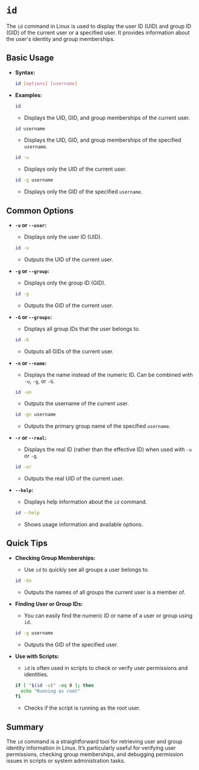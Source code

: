 # `id` 

The `id` command in Linux is used to display the user ID (UID) and group ID (GID) of the current user or a specified user. It provides information about the user's identity and group memberships.

## Basic Usage

- **Syntax:**

  ```sh
  id [options] [username]
  ```

- **Examples:**

  ```sh
  id
  ```

  - Displays the UID, GID, and group memberships of the current user.

  ```sh
  id username
  ```

  - Displays the UID, GID, and group memberships of the specified `username`.

  ```sh
  id -u
  ```

  - Displays only the UID of the current user.

  ```sh
  id -g username
  ```

  - Displays only the GID of the specified `username`.

## Common Options

- **`-u` or `--user`:**
  - Displays only the user ID (UID).

  ```sh
  id -u
  ```

  - Outputs the UID of the current user.

- **`-g` or `--group`:**
  - Displays only the group ID (GID).

  ```sh
  id -g
  ```

  - Outputs the GID of the current user.

- **`-G` or `--groups`:**
  - Displays all group IDs that the user belongs to.

  ```sh
  id -G
  ```

  - Outputs all GIDs of the current user.

- **`-n` or `--name`:**
  - Displays the name instead of the numeric ID. Can be combined with `-u`, `-g`, or `-G`.

  ```sh
  id -un
  ```

  - Outputs the username of the current user.

  ```sh
  id -gn username
  ```

  - Outputs the primary group name of the specified `username`.

- **`-r` or `--real`:**
  - Displays the real ID (rather than the effective ID) when used with `-u` or `-g`.

  ```sh
  id -ur
  ```

  - Outputs the real UID of the current user.

- **`--help`:**
  - Displays help information about the `id` command.

  ```sh
  id --help
  ```

  - Shows usage information and available options.

## Quick Tips

- **Checking Group Memberships:**
  - Use `id` to quickly see all groups a user belongs to.

  ```sh
  id -Gn
  ```

  - Outputs the names of all groups the current user is a member of.

- **Finding User or Group IDs:**
  - You can easily find the numeric ID or name of a user or group using `id`.

  ```sh
  id -g username
  ```

  - Outputs the GID of the specified user.

- **Use with Scripts:**
  - `id` is often used in scripts to check or verify user permissions and identities.

  ```sh
  if [ "$(id -u)" -eq 0 ]; then
    echo "Running as root"
  fi
  ```

  - Checks if the script is running as the root user.

## Summary

The `id` command is a straightforward tool for retrieving user and group identity information in Linux. It’s particularly useful for verifying user permissions, checking group memberships, and debugging permission issues in scripts or system administration tasks.